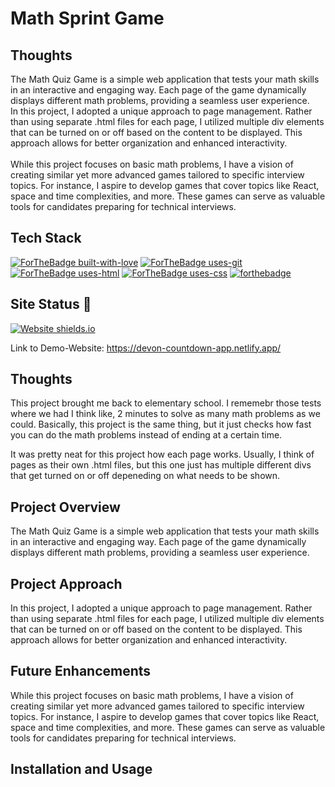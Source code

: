 # Math Sprint Game

## Thoughts

The Math Quiz Game is a simple web application that tests your math skills in an interactive and engaging way. Each page of the game dynamically displays different math problems, providing a seamless user experience.
<br>
In this project, I adopted a unique approach to page management. Rather than using separate .html files for each page, I utilized multiple div elements that can be turned on or off based on the content to be displayed. This approach allows for better organization and enhanced interactivity.
<br><br>
While this project focuses on basic math problems, I have a vision of creating similar yet more advanced games tailored to specific interview topics. For instance, I aspire to develop games that cover topics like React, space and time complexities, and more. These games can serve as valuable tools for candidates preparing for technical interviews.

## Tech Stack
[![ForTheBadge built-with-love](http://ForTheBadge.com/images/badges/built-with-love.svg)](https://github.com/sahiljamwal)
[![ForTheBadge uses-git](http://ForTheBadge.com/images/badges/uses-git.svg)](https://GitHub.com/)
[![ForTheBadge uses-html](http://ForTheBadge.com/images/badges/uses-html.svg)](http://ForTheBadge.com)
[![ForTheBadge uses-css](http://ForTheBadge.com/images/badges/uses-css.svg)](http://ForTheBadge.com)
[![forthebadge](https://forthebadge.com/images/badges/made-with-javascript.svg)](https://forthebadge.com)



## Site Status 🎯
[![Website shields.io](https://img.shields.io/website-up-down-green-red/http/shields.io.svg)](http://shields.io/)

Link to Demo-Website: https://devon-countdown-app.netlify.app/

## Thoughts

This project brought me back to elementary school. I rememebr those tests where we had I think like, 2 minutes to solve as many math problems as we could. Basically, this project is the same thing, but it just checks how fast you can do the math problems instead of ending at a certain time.

It was pretty neat for this project how each page works. Usually, I think of pages as their own .html files, but this one just has multiple different divs that get turned on or off depeneding on what needs to be shown.


## Project Overview

The Math Quiz Game is a simple web application that tests your math skills in an interactive and engaging way. Each page of the game dynamically displays different math problems, providing a seamless user experience.

## Project Approach

In this project, I adopted a unique approach to page management. Rather than using separate .html files for each page, I utilized multiple div elements that can be turned on or off based on the content to be displayed. This approach allows for better organization and enhanced interactivity.

## Future Enhancements

While this project focuses on basic math problems, I have a vision of creating similar yet more advanced games tailored to specific interview topics. For instance, I aspire to develop games that cover topics like React, space and time complexities, and more. These games can serve as valuable tools for candidates preparing for technical interviews.

## Installation and Usage